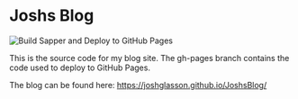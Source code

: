# Joshs Blog

![Build Sapper and Deploy to GitHub Pages](https://github.com/JoshGlasson/JoshsBlog/workflows/Build%20Sapper%20and%20Deploy%20to%20GitHub%20Pages/badge.svg)

This is the source code for my blog site. The gh-pages branch contains the code used to deploy to GitHub Pages.

The blog can be found here: <a href="https://joshglasson.github.io/JoshsBlog/" target="_blank">https://joshglasson.github.io/JoshsBlog/</a>